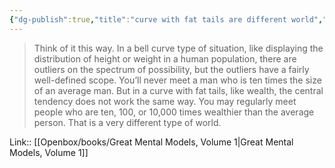 ```yaml
---
{"dg-publish":true,"title":"curve with fat tails are different world","tags":["quotes"],"date":"2024-05-09T11:11:19+03:00","modified_at":"2024-05-22T15:37:52+03:00","aliases":"curve with fat tails are different world","dg-path":"/quotes/202405091111.md","permalink":"/quotes/202405091111/","dgPassFrontmatter":true}
---
```



> Think of it this way. In a bell curve type of situation, like displaying the distribution of height or weight in a human population, there are outliers on the spectrum of possibility, but the outliers have a fairly well-defined scope. You’ll never meet a man who is ten times the size of an average man. But in a curve with fat tails, like wealth, the central tendency does not work the same way. You may regularly meet people who are ten, 100, or 10,000 times wealthier than the average person. That is a very different type of world.

Link:: [[Openbox/books/Great Mental Models, Volume 1|Great Mental Models, Volume 1]]
